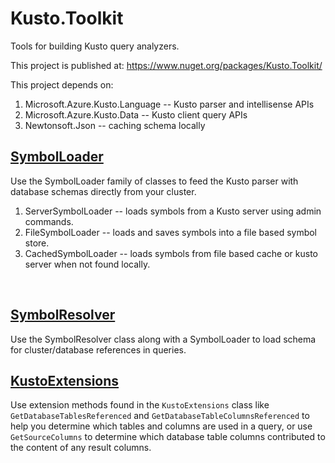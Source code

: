 # Kusto.Toolkit
Tools for building Kusto query analyzers.

This project is published at: 
https://www.nuget.org/packages/Kusto.Toolkit/

This project depends on:
1. Microsoft.Azure.Kusto.Language      -- Kusto parser and intellisense APIs
2. Microsoft.Azure.Kusto.Data          -- Kusto client query APIs
3. Newtonsoft.Json                     -- caching schema locally

## [SymbolLoader](src/Toolkit/docs/SymbolLoader.md)
Use the SymbolLoader family of classes to feed the Kusto parser with database schemas directly from your cluster.

1. ServerSymbolLoader -- loads symbols from a Kusto server using admin commands.
2. FileSymbolLoader -- loads and saves symbols into a file based symbol store.
3. CachedSymbolLoader -- loads symbols from file based cache or kusto server when not found locally.
<br/>

## [SymbolResolver](src/Toolkit/docs/SymbolResolver.md)
Use the SymbolResolver class along with a SymbolLoader to load schema for cluster/database references in queries.
<br/>

## [KustoExtensions](src/Toolkit/docs/Extensions.md)
Use extension methods found in the `KustoExtensions` class like `GetDatabaseTablesReferenced` and `GetDatabaseTableColumnsReferenced` to help you determine 
which tables and columns are used in a query, or use `GetSourceColumns` to determine which database table columns contributed to the content of any result columns.



